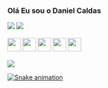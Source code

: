 ### Olá Eu sou o Daniel Caldas
<div>
<img src=https://github-readme-stats.vercel.app/api?username=DaniCaldas&show_icons=true&theme=darcula&include_all_commits=true&count_1/>
 <img src= https://github-readme-stats.vercel.app/api/top-langs/?username=Danicaldas&layout=compact&lengs_count=16&theme=tokyonight/>
</div>

<div><br>
     <img height=30px width=30px src="https://cdn.jsdelivr.net/gh/devicons/devicon/icons/html5/html5-original.svg"/> 
      <img height=30px width=30px  src="https://cdn.jsdelivr.net/gh/devicons/devicon/icons/css3/css3-original.svg" />
     <img  height=30px width=30px  src="https://cdn.jsdelivr.net/gh/devicons/devicon/icons/javascript/javascript-original.svg" />
      <img height=30px width=30px  src="https://cdn.jsdelivr.net/gh/devicons/devicon/icons/vuejs/vuejs-original.svg" />
      <img height=30px width=30px  src="https://cdn.jsdelivr.net/gh/devicons/devicon/icons/react/react-original.svg" />
  </div>
  
  <div><br>
  <a href="https://www.linkedin.com/in/daniel-caldas-95654b213"  target=_blank/> <img src=	"https://img.shields.io/badge/LinkedIn-0077B5?style=for-the-badge&logo=linkedin&logoColor=white" target=_blank/>
 
  ![Snake animation]([https://github.com/DaniCaldas/DaniCaldas/blob/output/github-contribution-grid-snake.svg)
  </div>

